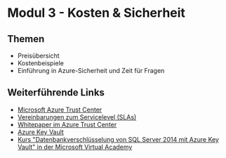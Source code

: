 # Modul 3 - Kosten & Sicherheit
## Themen
* Preisübersicht
* Kostenbeispiele
* Einführung in Azure-Sicherheit und Zeit für Fragen

## Weiterführende Links
* [Microsoft Azure Trust Center](https://azure.microsoft.com/de-de/support/trust-center/)
* [Vereinbarungen zum Servicelevel (SLAs)](https://azure.microsoft.com/de-de/support/legal/sla/)
* [Whitepaper im Azure Trust Center](https://azure.microsoft.com/de-de/support/trust-center/resources/)
* [Azure Key Vault](https://azure.microsoft.com/de-de/services/key-vault/)
* [Kurs "Datenbankverschlüsselung von SQL Server 2014 mit Azure Key Vault" in der Microsoft Virtual Academy](https://www.microsoftvirtualacademy.com/de-de/training-courses/datenbankverschl-sselung-von-sql-server-2014-mit-azure-key-vault-11901)